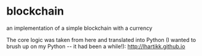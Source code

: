 # blockchain
an implementation of a simple blockchain with a currency


The core logic was taken from here and translated into Python (I wanted to brush up on my Python -- it had been a while!): http://lhartikk.github.io
